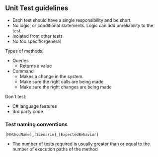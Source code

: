 ## Unit Test guidelines

- Each test should have a single responsibility and be short.
- No logic, or conditional statements. Logic can add unreliability to the test.
- Isolated from other tests
- No too specific/general

Types of methods:

- Queries
  - Returns a value
- Command
  - Makes a change in the system.
  - Make sure the right calls are being made
  - Make sure the right changes are being made

Don't test:

- C# language features
- 3rd party code

### Test naming conventions

`[MethodName]_[Scenario]_[ExpectedBehavior]`

- The number of tests required is usually greater than or equal to the number of execution paths of the method
